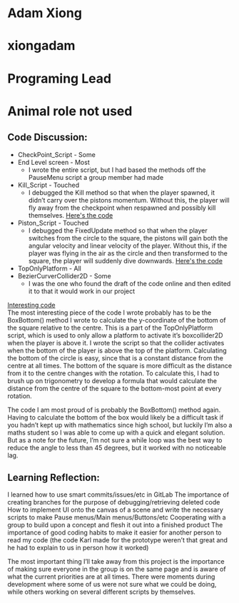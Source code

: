 # Adam Xiong
# xiongadam
# Programing Lead
# Animal role not used

## Code Discussion:


*  CheckPoint_Script - Some
*  End Level screen - Most
    *  I wrote the entire script, but I had based the methods off the PauseMenu script a group member had made
*  Kill_Script - Touched
    *  I debugged the Kill method so that when the player spawned, it didn’t carry over the pistons momentum. Without this, the player will fly away from the checkpoint when respawned and possibly kill themselves. [Here's the code](https://gitlab.ecs.vuw.ac.nz/comp313-2019-a3/t9/comp313_game_prototype/blob/master/Assets/Scripts/Kill_Script.cs#L56-65)
*  Piston_Script - Touched
    *  I debugged the FixedUpdate method so that when the player switches from the circle to the square, the pistons will gain both the angular velocity and linear velocity of the player. Without this, if the player was flying in the air as the circle and then transformed to the square, the player will suddenly dive downwards. [Here's the code](https://gitlab.ecs.vuw.ac.nz/comp313-2019-a3/t9/comp313_game_prototype/blob/master/Assets/Scripts/Piston_Script.cs#L76-77)
*  TopOnlyPlatform - All
*  BezierCurverCollider2D - Some
    *  I was the one who found the draft of the code online and then edited it to that it would work in our project

[Interesting code](https://gitlab.ecs.vuw.ac.nz/comp313-2019-a3/t9/comp313_game_prototype/blob/master/Assets/Scripts/TopOnlyPlatform.cs#L71-85)\
The most interesting piece of the code I wrote probably has to be the BoxBottom() method I wrote to calculate the y-coordinate of the bottom of the square relative to the centre. This is a part of the TopOnlyPlatform script, which is used to only allow a platform to activate it’s boxcollider2D when the player is above it. I wrote the script so that the collider activates when the bottom of the player is above the top of the platform. Calculating the bottom of the circle is easy, since that is a constant distance from the centre at all times. The bottom of the square is more difficult as the distance from it to the centre changes with the rotation. To calculate this, I had to brush up on trigonometry to develop a formula that would calculate the distance from the centre of the square to the bottom-most point at every rotation.

The code I am most proud of is probably the BoxBottom() method again. Having to calculate the bottom of the box would likely be a difficult task if you hadn’t kept up with mathematics since high school, but luckily I’m also a maths student so I was able to come up with a quick and elegant solution. But as a note for the future, I’m not sure a while loop was the best way to reduce the angle to less than 45 degrees, but it worked with no noticeable lag.

## Learning Reflection:
I learned how to use smart commits/issues/etc in GitLab
The importance of creating branches for the purpose of debugging/retrieving deleted code
How to implement UI onto the canvas of a scene and write the necessary scripts to make Pause menus/Main menus/Buttons/etc
Cooperating with a group to build upon a concept and flesh it out into a finished product
The importance of good coding habits to make it easier for another person to read my code (the code Karl made for the prototype weren’t that great and he had to explain to us in person how it worked)

The most important thing I’ll take away from this project is the importance of making sure everyone in the group is on the same page and is aware of what the current priorities are at all times. There were moments during development where some of us were not sure what we could be doing, while others working on several different scripts by themselves.
